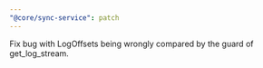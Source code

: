 ```yaml
---
"@core/sync-service": patch
---
```


Fix bug with LogOffsets being wrongly compared by the guard of get_log_stream.
